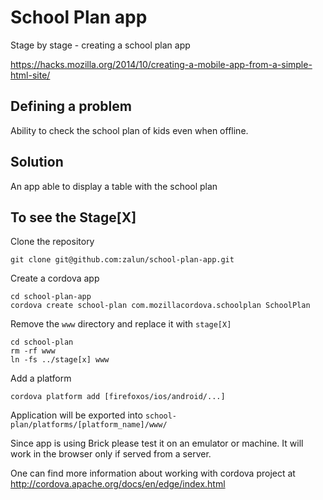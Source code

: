 School Plan app
===============

Stage by stage - creating a school plan app

https://hacks.mozilla.org/2014/10/creating-a-mobile-app-from-a-simple-html-site/


Defining a problem
------------------

Ability to check the school plan of kids even when offline.

Solution
--------

An app able to display a table with the school plan


To see the Stage[X]
-------------------

Clone the repository

    git clone git@github.com:zalun/school-plan-app.git

Create a cordova app

    cd school-plan-app
	cordova create school-plan com.mozillacordova.schoolplan SchoolPlan 

Remove the ``www`` directory and replace it with ``stage[X]``

    cd school-plan
    rm -rf www
    ln -fs ../stage[x] www

Add a platform

    cordova platform add [firefoxos/ios/android/...]

Application will be exported into ```school-plan/platforms/[platform_name]/www/```

Since app is using Brick please test it on an emulator or machine. It will work in the browser only if served from a server.

One can find more information about working with cordova project at 
http://cordova.apache.org/docs/en/edge/index.html
